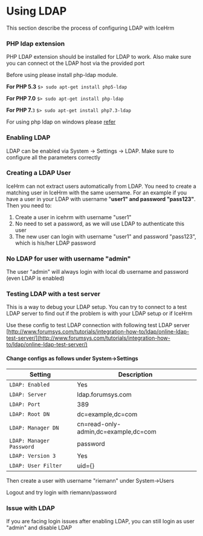# Using LDAP

This section describe the process of configuring LDAP with IceHrm

### PHP ldap extension

PHP LDAP extension should be installed for LDAP to work. Also make sure you can connect ot the LDAP host via the provided port

Before using please install php-ldap module.

**For PHP 5.3** `$> sudo apt-get install php5-ldap`

**For PHP 7.0** `$> sudo apt-get install php-ldap`

**For PHP 7.**`3` `$> sudo apt-get install php7.3-ldap`

For using php ldap on windows please [refer](http://stackoverflow.com/questions/16864306/fatal-error-call-to-undefined-function-ldap-connect)

### Enabling LDAP

LDAP can be enabled via System -> Settings -> LDAP. Make sure to configure all the parameters correctly

### Creating a LDAP User

IceHrm can not extract users automatically from LDAP. You need to create a matching user in IceHrm with the same username. For an example if you have a user in your LDAP with username "**user1" **and** **password** "pass123"**. Then you need to:

1. Create a user in icehrm with username "user1"
2. No need to set a password, as we will use LDAP to authenticate this user
3. The new user can login with username "user1" and password "pass123", which is his/her LDAP password

### No LDAP for user with username "admin"

The user "admin" will always login with local db username and password (even LDAP is enabled)

### Testing LDAP with a test server

This is a way to debug your LDAP setup. You can try to connect to a test LDAP server to find out if the problem is with your LDAP setup or if IceHrm

Use these config to test LDAP connection with following test LDAP server [http://www.forumsys.com/tutorials/integration-how-to/ldap/online-ldap-test-server/](http://www.forumsys.com/tutorials/integration-how-to/ldap/online-ldap-test-server/)

#### Change configs as follows under System->Settings

| Setting                  | Description                           |
| ------------------------ | ------------------------------------- |
| `LDAP: Enabled`          |  Yes                                  |
| `LDAP: Server`           |  ldap.forumsys.com                    |
| `LDAP: Port`             |  389                                  |
| `LDAP: Root DN`          |  dc=example,dc=com                    |
| `LDAP: Manager DN`       |  cn=read-only-admin,dc=example,dc=com |
| `LDAP: Manager Password` |  password                             |
| `LDAP: Version 3`        |  Yes                                  |
| `LDAP: User Filter`      |  uid={}                               |

Then create a user with username "riemann" under System->Users

Logout and try login with riemann/password

### Issue with LDAP

If you are facing login issues after enabling LDAP, you can still login as user "admin" and disable LDAP
